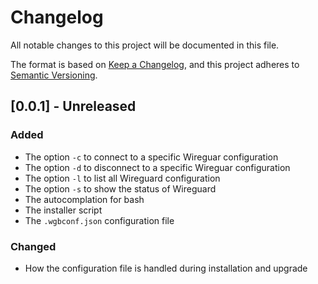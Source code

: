 # Changelog

All notable changes to this project will be documented in this file.

The format is based on
[Keep a Changelog](https://keepachangelog.com/en/1.1.0/),
and this project adheres to
[Semantic Versioning](https://semver.org/spec/v2.0.0.html).

## [0.0.1] - Unreleased

### Added

- The option `-c` to connect to a specific Wireguar configuration
- The option `-d` to disconnect to a specific Wireguar configuration
- The option `-l` to list all Wireguard configuration
- The option `-s` to show the status of Wireguard
- The autocomplation for bash
- The installer script
- The `.wgbconf.json` configuration file

### Changed

- How the configuration file is handled during installation and upgrade
